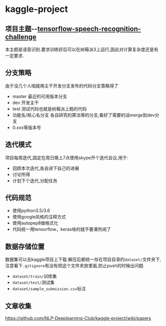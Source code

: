 # kaggle-project

## 项目主题--[tensorflow-speech-recognition-challenge](https://www.kaggle.com/c/tensorflow-speech-recognition-challenge)


本主题是语音识别.要求训练好后可以在树莓派3上运行,因此对计算复杂度还是有一定要求.

## 分支策略

由于没几个人咱就用主干开发分支发布的代码分支策略得了

+ master 最近的可用版本分支
+ dev 开发主干
+ test 测试代码也就是树莓派上跑的代码
+ 功能名/核心名分支 各自研究的算法等的分支,看好了需要的话merge到dev分支
+ 0.xxx等版本号

## 迭代模式

项目每周迭代,固定在周日晚上7点使用skype开个迭代会议,用于:

+ 回顾本次迭代,各自讲下自己的进展
+ 讨论所得
+ 计划下个迭代,分配任务

## 代码规范

+ 使用python3.5/3.6
+ 使用google风格的注释方式
+ 使用autopep8做格式化
+ 代码统一用tensorflow，keras啥的就不要凑热闹了

## 数据存储位置

数据集可以去kaggle项目上下载.解压后都统一存在项目目录的`dataset/`文件夹下,注意看下`.gitignore`有没有把这个文件夹放里面,防止push的时候出问题.

+ `dataset/train/`训练集
+ `dataset/test/`测试集
+ `dataset/sample_submission.csv`标注

## 文章收集

<https://github.com/NLP-Deeplearning-Club/kaggle-project/wiki/papers>



